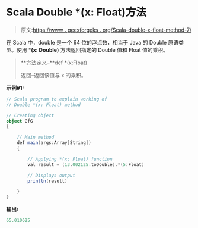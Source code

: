 # Scala Double *(x: Float)方法

> 原文:[https://www . geesforgeks . org/Scala-double-x-float-method-7/](https://www.geeksforgeeks.org/scala-double-x-float-method-7/)

在 Scala 中，double 是一个 64 位的浮点数，相当于 Java 的 Double 原语类型。使用 ***(x: Double)** 方法返回指定的 Double 值和 Float 值的乘积。

> **方法定义–**def *(x:Float)
> 
> 返回–返回该值与 x 的乘积。

**示例#1:**

```scala
// Scala program to explain working of
// Double *(x: Float) method

// Creating object
object GfG
{ 

    // Main method
    def main(args:Array[String])
    {

        // Applying *(x: Float) function
        val result = (13.002125.toDouble).*(5:Float)

        // Displays output
        println(result)

    }
} 
```

**输出:**

```scala
65.010625

```